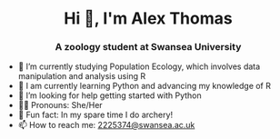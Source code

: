 <h1 align="center">Hi 👋, I'm Alex Thomas</h1>
<h3 align="center">A zoology student at Swansea University </h3>

- 🌱 I’m currently studying Population Ecology, which involves data manipulation and analysis using R
- 📖 I am currently learning Python and advancing my knowledge of R
- 🤔 I’m looking for help getting started with Python
- 🦹‍♀️ Pronouns: She/Her  
- 🏹 Fun fact: In my spare time I do archery!
- 📫 How to reach me: 2225374@swansea.ac.uk


